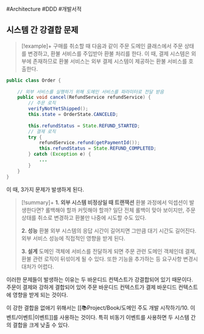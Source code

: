 #Architecture #DDD #개발서적 


## 시스템 간 강결합 문제
> [!example]+ 
>  구매를 취소할 때 다음과 같이 주문 도메인 클래스에서 주문 상태를 변경하고, 환불 서비스를 주입받아 환불 처리를 한다. 이 때, 결제 시스템은 외부에 존재하므로 환불 서비스는 외부 결제 시스템이 제공하는 환불 서비스를 호출한다.

```java
public class Order {  
  
    // 외부 서비스를 실행하기 위해 도메인 서비스를 파라미터로 전달 받음  
    public void cancel(RefundService refundService) {  
        // 주문 로직  
        verifyNotYetShipped();  
        this.state = OrderState.CANCELED;  
  
        this.refundStatus = State.REFUND_STARTED;  
        // 결제 로직  
        try {  
            refundService.refund(getPaymentId());  
            this.refundStatus = State.REFUND_COMPLETED;  
        } catch (Exception e) {  
            ...  
        }  
    }  
}
```

이 때, 3가지 문제가 발생하게 된다.

> [!summary]+ 
> **1. 외부 시스템 비정상일 때 트랜잭션**
> 환불 과정에서 익셉션이 발생한다면? 롤백해야 할까 커밋해야 할까? 일단 전체 롤백이 맞아 보이지만, 주문 상태를 취소로 변경하고 환불만 나중에 시도할 수도 있다.
> 
> **2. 성능**
> 환불 외부 시스템의 응답 시간이 길어지면 그만큼 대기 시간도 길어진다. 외부 서비스 성능에 직접적인 영향을 받게 된다.
> 
> **3. 설계**
> 도메인 객체에 서비스를 전달하게 되면 주문 관련 도메인 객체인데 결제, 환불 관련 로직이 뒤섞이게 될 수 있다. 또한 기능을 추가하는 등 요구사항 변경시 대처가 어렵다.

이러한 문제들이 발생하는 이유는 두 바운디드 컨텍스트가 강결합되어 있기 때문이다. 주문이 결제와 강하게 결합되어 있어 주문 바운디드 컨텍스트가 결제 바운디드 컨텍스트에 영향을 받게 되는 것이다.

이 강한 결합을 없애기 위해서는 [[📚Project/Book/도메인 주도 개발 시작하기/10. 이벤트/이벤트|이벤트]]를 사용하는 것이다. 특히 비동기 이벤트를 사용하면 두 시스템 간의 결합을 크게 낮출 수 있다.
